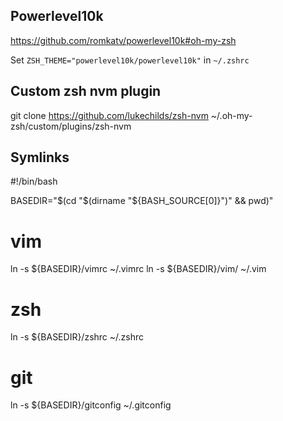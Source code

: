 ## Powerlevel10k
https://github.com/romkatv/powerlevel10k#oh-my-zsh

Set ```ZSH_THEME="powerlevel10k/powerlevel10k"``` in ```~/.zshrc```

## Custom zsh nvm plugin
git clone https://github.com/lukechilds/zsh-nvm ~/.oh-my-zsh/custom/plugins/zsh-nvm


## Symlinks
#!/bin/bash

BASEDIR="$(cd "$(dirname "${BASH_SOURCE[0]}")" && pwd)"

# vim
ln -s ${BASEDIR}/vimrc ~/.vimrc
ln -s ${BASEDIR}/vim/ ~/.vim

# zsh
ln -s ${BASEDIR}/zshrc ~/.zshrc

# git
ln -s ${BASEDIR}/gitconfig ~/.gitconfig